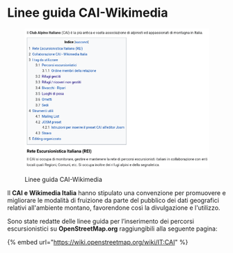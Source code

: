 # Linee guida CAI-Wikimedia

<figure><img src="../.gitbook/assets/image (23).png" alt="" width="563"><figcaption><p>Linee guida CAI-Wikimedia</p></figcaption></figure>

Il **CAI e Wikimedia Italia** hanno stipulato una convenzione per promuovere e migliorare le modalità di fruizione da parte del pubblico dei dati geografici relativi all'ambiente montano, favorendone così la divulgazione e l'utilizzo.

Sono state redatte delle linee guida per l’inserimento dei percorsi escursionistici su **OpenStreetMap.org** raggiungibili alla seguente pagina:

{% embed url="https://wiki.openstreetmap.org/wiki/IT:CAI" %}
